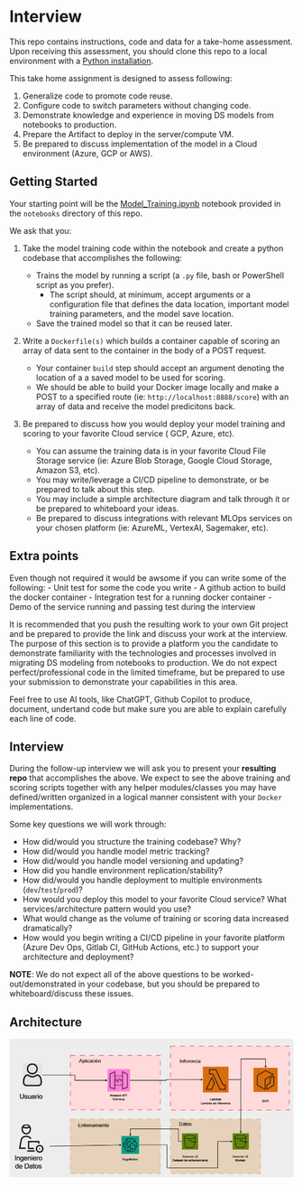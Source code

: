 # Interview

This repo contains instructions, code and data for a take-home assessment.
Upon receiving this assessment, you should clone this repo to a local
environment with a [Python installation](https://www.python.org/downloads/).

This take home assignment is designed to assess following:

1. Generalize code to promote code reuse.
2. Configure code to switch parameters without changing code.
3. Demonstrate knowledge and experience in moving DS models from notebooks to production.
4. Prepare the Artifact to deploy in the server/compute VM.
5. Be prepared to discuss implementation of the model in a Cloud environment (Azure, GCP or AWS).

## Getting Started

Your starting point will be the [Model_Training.ipynb](notebooks/MLE_Interview_DS.ipynb) notebook provided in
the `notebooks` directory of this repo.

We ask that you:

1.  Take the model training code within the notebook
    and create a python codebase that accomplishes the following:

    - Trains the model by running a script (a `.py` file, bash or PowerShell script
      as you prefer).
      - The script should, at minimum, accept arguments or
        a configuration file that defines the data location, important model training
        parameters, and the model save location.
    - Save the trained model so that it can be reused later.

2.  Write a `Dockerfile(s)` which builds a container capable of scoring
    an array of data sent to the container in the body of a POST request.

    - Your container `build` step should accept an argument denoting the location
      of a a saved model to be used for scoring.
    - We should be able to build your Docker image locally and make a POST
      to a specified route (ie: `http://localhost:8888/score`) with an
      array of data and receive the model predicitons back.

3.  Be prepared to discuss how you would deploy your model training and scoring
    to your favorite Cloud service ( GCP, Azure, etc).

    - You can assume the training data is in your favorite Cloud File Storage service
      (ie: Azure Blob Storage, Google Cloud Storage, Amazon S3, etc).
    - You may write/leverage a CI/CD pipeline to demonstrate, or be prepared to
      talk about this step.
    - You may include a simple architecture diagram and talk through it or be prepared
      to whiteboard your ideas.
    - Be prepared to discuss integrations with relevant MLOps services on your chosen
      platform (ie: AzureML, VertexAI, Sagemaker, etc).

## Extra points 
Even though not required it would be awsome if you can write some of the following:
    - Unit test for some the code you write
    - A github action to build the docker container
    - Integration test for a running docker container
    - Demo of the service running and passing test during the interview


It is recommended that you push the resulting work to your own Git project and
be prepared to provide the link and discuss your work at the interview. The purpose of this
section is to provide a platform you the candidate to demonstrate familiarity with the technologies
and processes involved in migrating DS modeling from notebooks to production. We do not expect
perfect/professional code in the limited timeframe, but be prepared to use your submission to
demonstrate your capabilities in this area.

Feel free to use AI tools, like ChatGPT, Github Copilot to produce, document, undertand code but make
sure you are able to explain carefully each line of code.

## Interview

During the follow-up interview we will ask you to present your
<b>resulting repo</b> that accomplishes the above. We expect to see
the above training and scoring scripts together with any helper
modules/classes you may have defined/written organized in a logical
manner consistent with your `Docker` implementations.

Some key questions we will work through:

- How did/would you structure the training codebase? Why?
- How did/would you handle model metric tracking?
- How did/would you handle model versioning and updating?
- How did you handle environment replication/stability?
- How did/would you handle deployment to multiple environments (`dev`/`test`/`prod`)?
- How would you deploy this model to your favorite Cloud service? What services/architecture pattern would you use?
- What would change as the volume of training or scoring data increased dramatically?
- How would you begin writing a CI/CD pipeline in your favorite platform (Azure Dev Ops, Gitlab CI, GitHub Actions, etc.)
  to support your architecture and deployment?

**NOTE**: We do not expect all of the above questions to be worked-out/demonstrated
in your codebase, but you should be prepared to whiteboard/discuss these issues.


## Architecture

<p align="center">
  <img src="Arquitectura.PNG" width="800" />
</p>
